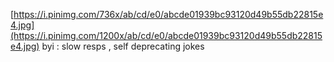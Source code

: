 
[https://i.pinimg.com/736x/ab/cd/e0/abcde01939bc93120d49b55db22815e4.jpg](https://i.pinimg.com/1200x/ab/cd/e0/abcde01939bc93120d49b55db22815e4.jpg)
byi : slow resps , self deprecating jokes
